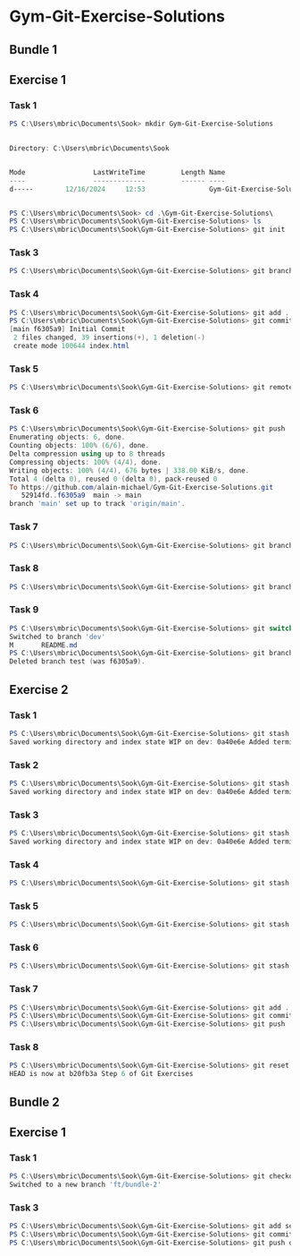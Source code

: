 # Gym-Git-Exercise-Solutions

## Bundle 1

## Exercise 1

### Task 1


```powershell
PS C:\Users\mbric\Documents\Sook> mkdir Gym-Git-Exercise-Solutions
   

Directory: C:\Users\mbric\Documents\Sook


Mode                 LastWriteTime         Length Name
----                 -------------         ------ ----
d-----        12/16/2024     12:53                Gym-Git-Exercise-Solutions


PS C:\Users\mbric\Documents\Sook> cd .\Gym-Git-Exercise-Solutions\
PS C:\Users\mbric\Documents\Sook\Gym-Git-Exercise-Solutions> ls
PS C:\Users\mbric\Documents\Sook\Gym-Git-Exercise-Solutions> git init
```

### Task 3

```powershell
PS C:\Users\mbric\Documents\Sook\Gym-Git-Exercise-Solutions> git branch -m main  
```

### Task 4

```powershell
PS C:\Users\mbric\Documents\Sook\Gym-Git-Exercise-Solutions> git add . 
PS C:\Users\mbric\Documents\Sook\Gym-Git-Exercise-Solutions> git commit -m "Initial Commit"
[main f6305a9] Initial Commit
 2 files changed, 39 insertions(+), 1 deletion(-)
 create mode 100644 index.html
```

### Task 5

```powershell
PS C:\Users\mbric\Documents\Sook\Gym-Git-Exercise-Solutions> git remote add origin https://github.com/alain-michael/Gym-Git-Exercise-Solutions.git    
```

### Task 6

```powershell
PS C:\Users\mbric\Documents\Sook\Gym-Git-Exercise-Solutions> git push
Enumerating objects: 6, done.
Counting objects: 100% (6/6), done.
Delta compression using up to 8 threads
Compressing objects: 100% (4/4), done.
Writing objects: 100% (4/4), 676 bytes | 338.00 KiB/s, done.
Total 4 (delta 0), reused 0 (delta 0), pack-reused 0
To https://github.com/alain-michael/Gym-Git-Exercise-Solutions.git
   52914fd..f6305a9  main -> main
branch 'main' set up to track 'origin/main'.
```

### Task 7

```powershell
PS C:\Users\mbric\Documents\Sook\Gym-Git-Exercise-Solutions> git branch dev
```

### Task 8

```powershell
PS C:\Users\mbric\Documents\Sook\Gym-Git-Exercise-Solutions> git branch test dev
```

### Task 9

```powershell
PS C:\Users\mbric\Documents\Sook\Gym-Git-Exercise-Solutions> git switch dev
Switched to branch 'dev'
M       README.md
PS C:\Users\mbric\Documents\Sook\Gym-Git-Exercise-Solutions> git branch -d test
Deleted branch test (was f6305a9).
```

## Exercise 2

### Task 1

```powershell
PS C:\Users\mbric\Documents\Sook\Gym-Git-Exercise-Solutions> git stash -u
Saved working directory and index state WIP on dev: 0a40e6e Added terminal logs to README.md
```

### Task 2

```powershell
PS C:\Users\mbric\Documents\Sook\Gym-Git-Exercise-Solutions> git stash -u
Saved working directory and index state WIP on dev: 0a40e6e Added terminal logs to README.md
```

### Task 3

```powershell
PS C:\Users\mbric\Documents\Sook\Gym-Git-Exercise-Solutions> git stash -u
Saved working directory and index state WIP on dev: 0a40e6e Added terminal logs to README.md
```

### Task 4

```powershell
PS C:\Users\mbric\Documents\Sook\Gym-Git-Exercise-Solutions> git stash pop "stash@{1}"
```

### Task 5

```powershell
PS C:\Users\mbric\Documents\Sook\Gym-Git-Exercise-Solutions> git stash pop "stash@{2}"
```
### Task 6

```powershell
PS C:\Users\mbric\Documents\Sook\Gym-Git-Exercise-Solutions> git stash pop "stash@{3}"
```
### Task 7

```powershell
PS C:\Users\mbric\Documents\Sook\Gym-Git-Exercise-Solutions> git add .
PS C:\Users\mbric\Documents\Sook\Gym-Git-Exercise-Solutions> git commit -m "Exercise 2"
PS C:\Users\mbric\Documents\Sook\Gym-Git-Exercise-Solutions> git push
```
### Task 8

```powershell
PS C:\Users\mbric\Documents\Sook\Gym-Git-Exercise-Solutions> git reset --hard
HEAD is now at b20fb3a Step 6 of Git Exercises
```

## Bundle 2

## Exercise 1

### Task 1

```powershell
PS C:\Users\mbric\Documents\Sook\Gym-Git-Exercise-Solutions> git checkout -b ft/bundle-2           
Switched to a new branch 'ft/bundle-2'
```

### Task 3

```powershell
PS C:\Users\mbric\Documents\Sook\Gym-Git-Exercise-Solutions> git add services.html
PS C:\Users\mbric\Documents\Sook\Gym-Git-Exercise-Solutions> git commit -m "Task 3"
PS C:\Users\mbric\Documents\Sook\Gym-Git-Exercise-Solutions> git push origin ft/bundle-2
```
